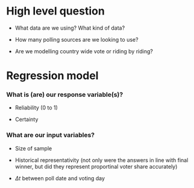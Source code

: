 # High level question

-   What data are we using? What kind of data?

-   How many polling sources are we looking to use?

-   Are we modelling country wide vote or riding by riding?

# Regression model

### What is (are) our response variable(s)?

-   Reliability (0 to 1)

-   Certainty

### What are our input variables?

-   Size of sample

-   Historical representativity (not only were the answers in line with final winner, but did they represent proportinal voter share accurately)

-   $\Delta t$ between poll date and voting day
